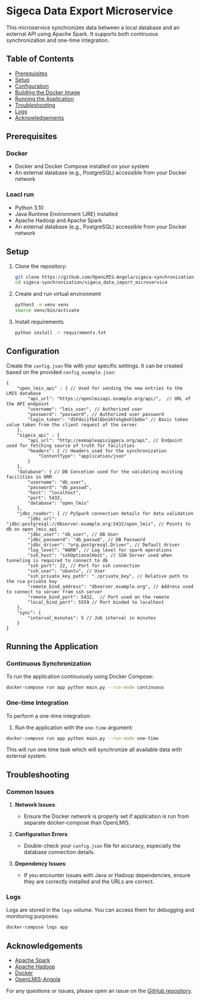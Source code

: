 # Sigeca Data Export Microservice

This microservice synchronizes data between a local database and an external API using Apache Spark. It supports both continuous synchronization and one-time integration.

## Table of Contents

- [Prerequisites](#prerequisites)
- [Setup](#setup)
- [Configuration](#configuration)
- [Building the Docker Image](#building-the-docker-image)
- [Running the Application](#running-the-application)
- [Troubleshooting](#troubleshooting)
- [Logs](#logs)
- [Acknowledgements](#acknowledgements)


## Prerequisites
### Docker 
- Docker and Docker Compose installed on your system
- An external database (e.g., PostgreSQL) accessible from your Docker network

### Loacl run 

- Python 3.10
- Java Runtime Environment (JRE) installed
- Apache Hadoop and Apache Spark
- An external database (e.g., PostgreSQL) accessible from your Docker network

## Setup

1. Clone the repository:

    ```bash
    git clone https://github.com/OpenLMIS-Angola/sigeca-synchronization.git
    cd sigeca-synchronization/sigeca_data_import_microservice
    ```
2. Create and run virtual environment 

    ```bash 
    python3 -m venv venv 
    source venv/bin/activate
    ```
3. Install requirements 

    ```bash
    python install -r requirements.txt
    ```

## Configuration

Create the `config.json` file with your specific settings. It can be created based on the provided `config_example.json`:

```json5
{
    "open_lmis_api" : { // Used for sending the new entries to the LMIS database
        "api_url": "https://openlmisapi.example.org/api/",  // URL of the API endpoint
        "username": "lmis_user", // Authorized user 
        "password": "password", // Authorized user password 
        "login_token": "dSFdoi1fb4l6bn16YxhgbxhlbdU=" // Basic token value taken from the client request of the server
    },
    "sigeca_api" : {
        "api_url": "http://exmapleapisiggeca.org/api", // Endpoint used for fetching source of truth for facilities
        "headers": { // Headers used for the synchronization 
            "ContentType": "application/json" 
        }
    },
    "database": { // DB Concetion used for the validating existing facilities in ORM 
        "username": "db_user",
        "password": "db_passwd", 
        "host": "localhost", 
        "port": 5432,
        "database": "open_lmis"
    },
    "jdbc_reader": { // PySpark connection details for data validation
        "jdbc_url": "jdbc:postgresql://dbserver.example.org:5432/open_lmis", // Points to db on open_lmis_api
        "jdbc_user": "db_user", // DB User 
        "jdbc_password": "db_passwd", // DB Password 
        "jdbc_driver": "org.postgresql.Driver", // Default driver 
        "log_level": "WARN", // Log level for spark operations 
        "ssh_host": "sshOptionalHost", // SSH Server used when tunneling is required to connect to db 
        "ssh_port": 22, // Port for ssh connection 
        "ssh_user": "ubuntu", // User 
        "ssh_private_key_path": "./private_key", // Relative path to the rsa private key 
        "remote_bind_address": "dbserver.example.org", // Address used to connect to server from ssh server
        "remote_bind_port": 5432,  // Port used on the remote 
        "local_bind_port": 5559 // Port binded to localhost 
    },
    "sync": {
        "interval_minutes": 5 // Job interval in minutes 
    }
}
```

## Running the Application

### Continuous Synchronization

To run the application continuously using Docker Compose:

```bash
docker-compose run app python main.py --run-mode continuous
```


### One-time Integration

To perform a one-time integration:

1. Run the application with the `one-time` argument:

```bash
docker-compose run app python main.py --run-mode one-time
```


This will run one time task which will synchronize all available data with external system.

## Troubleshooting

### Common Issues

1. **Network Issues**:
    - Ensure the Docker network is properly set if application is run from separate docker-compose than OpenLMIS. 

2. **Configuration Errors**:
    - Double-check your `config.json` file for accuracy, especially the database connection details.

3. **Dependency Issues**:
    - If you encounter issues with Java or Hadoop dependencies, ensure they are correctly installed and the URLs are correct.

### Logs

Logs are stored in the `logs` volume. You can access them for debugging and monitoring purposes:

```bash
docker-compose logs app
```

## Acknowledgements

- [Apache Spark](https://spark.apache.org/)
- [Apache Hadoop](http://hadoop.apache.org/)
- [Docker](https://www.docker.com/)
- [OpenLMIS-Angola](https://github.com/OpenLMIS-Angola)

For any questions or issues, please open an issue on the [GitHub repository](https://github.com/OpenLMIS-Angola/sigeca-synchronization/issues).
